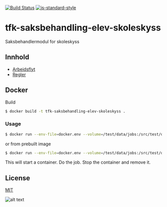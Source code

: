 [![Build Status](https://travis-ci.org/telemark/tfk-saksbehandling-elev-skoleskyss.svg?branch=master)](https://travis-ci.org/telemark/tfk-saksbehandling-elev-skoleskyss)
[![js-standard-style](https://img.shields.io/badge/code%20style-standard-brightgreen.svg?style=flat)](https://github.com/feross/standard)

# tfk-saksbehandling-elev-skoleskyss

Saksbehandlermodul for skoleskyss

## Innhold

- [Arbeidsflyt](docs/flow.md)
- [Regler](docs/rules.md)

## Docker

Build

```sh
$ docker build -t tfk-saksbehandling-elev-skoleskyss .
```

### Usage

```sh
$ docker run --env-file=docker.env --volume=/test/data/jobs:/src/test/data/jobs --rm tfk-saksbehandling-elev-skoleskyss
```

or from prebuilt image

```sh
$ docker run --env-file=docker.env --volume=/test/data/jobs:/src/test/data/jobs --rm telemark/tfk-saksbehandling-elev-skoleskyss
```

This will start a container. Do the job. Stop the container and remove it.

## License

[MIT](LICENSE)

![alt text](https://robots.kebabstudios.party/tfk-saksbehandling-elev-skoleskyss.png "Robohash image of tfk-saksbehandling-elev-skoleskyss")